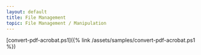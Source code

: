 ```yaml
---
layout: default
title: File Management
topic: File Management / Manipulation
---
```


[convert-pdf-acrobat.ps1]({% link /assets/samples/convert-pdf-acrobat.ps1 %})

